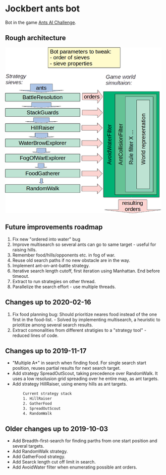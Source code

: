 # Jockbert ants bot

Bot in the game [Ants AI Challenge](http://ants.aichallenge.org/).



## Rough architecture

![rough architecture](doc/rough_architecture.png)


## Future improvements roadmap
1. Fix new "ordered into water" bug
1. Improve multisearch so several ants can go to same target - useful for raising hills.
1. Remember food/hills/opponents etc. in fog of war.
1. Reuse old search paths if no new obstacle are in the way.
1. Implement ant-on-ant-battle strategy.
1. Iterative search length cutoff, first iteration using Manhattan. End before timeout.
1. Extract to run strategies on other thread.
1. Parallelize the search effort - use multiple threads.

## Changes up to 2020-02-16
1. Fix food planning bug: Should prioritize neares food instead of the one first in the food-list. - Solved by implementing multisearch, a heuristic to priotitize among several search results.
1. Extract comonalities from different stratigies to a "strategy tool" - reduced lines of code.

## Changes up to 2019-11-17
* "Multiple A*" in search when finding food. For single search start position, reuses partial results for next search target.
* Add strategy SpreadOutScout, taking precedence over RandomWalk. It uses a low resolusion grid spreading over he entire map, as ant targets.
* Add strategy HillRaiser, using enemy hills as ant targets.

```
        Current strategy stack
        1. HillRaiser
        2. GatherFood
        3. SpreadOutScout
        4. RandomWalk
```

## Older changes up to 2019-10-03

* Add Breadth-first-search for finding parths from one start position and several targets.
* Add RandomWalk strategy.
* Add GatherFood strategy.
* Add Searck length cut off limit in search.
* Add AvoidWater filter when enumerating possible ant orders.

